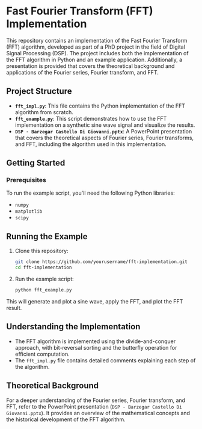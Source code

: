 # Fast Fourier Transform (FFT) Implementation

This repository contains an implementation of the Fast Fourier Transform (FFT) algorithm, developed as part of a PhD project in the field of Digital Signal Processing (DSP). The project includes both the implementation of the FFT algorithm in Python and an example application. Additionally, a presentation is provided that covers the theoretical background and applications of the Fourier series, Fourier transform, and FFT.

## Project Structure

- **`fft_impl.py`**: This file contains the Python implementation of the FFT algorithm from scratch.
- **`fft_example.py`**: This script demonstrates how to use the FFT implementation on a synthetic sine wave signal and visualize the results.
- **`DSP - Barzegar Castello Di Giovanni.pptx`**: A PowerPoint presentation that covers the theoretical aspects of Fourier series, Fourier transforms, and FFT, including the algorithm used in this implementation.

## Getting Started

### Prerequisites

To run the example script, you'll need the following Python libraries:
- `numpy`
- `matplotlib`
- `scipy`

## Running the Example

1. Clone this repository:

    ```bash
    git clone https://github.com/yourusername/fft-implementation.git
    cd fft-implementation
    ```

2. Run the example script:

    ```bash
    python fft_example.py
    ```

This will generate and plot a sine wave, apply the FFT, and plot the FFT result.

## Understanding the Implementation

- The FFT algorithm is implemented using the divide-and-conquer approach, with bit-reversal sorting and the butterfly operation for efficient computation.
- The `fft_impl.py` file contains detailed comments explaining each step of the algorithm.

## Theoretical Background

For a deeper understanding of the Fourier series, Fourier transform, and FFT, refer to the PowerPoint presentation (`DSP - Barzegar Castello Di Giovanni.pptx`). It provides an overview of the mathematical concepts and the historical development of the FFT algorithm.

